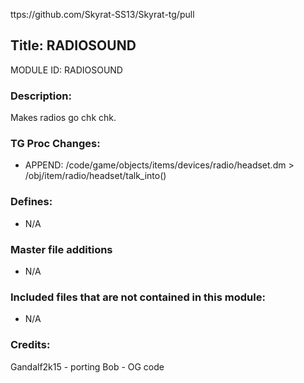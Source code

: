 ttps://github.com/Skyrat-SS13/Skyrat-tg/pull

## Title: RADIOSOUND

MODULE ID: RADIOSOUND

### Description:

Makes radios go chk chk.

### TG Proc Changes:

- APPEND: /code/game/objects/items/devices/radio/headset.dm > /obj/item/radio/headset/talk_into()

### Defines:

- N/A

### Master file additions

- N/A

### Included files that are not contained in this module:

- N/A

### Credits:

Gandalf2k15 - porting
Bob - OG code
